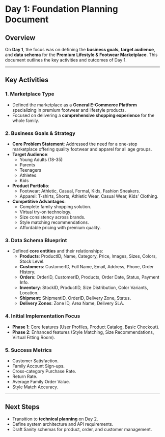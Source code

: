 # Day 1: Foundation Planning Document

## **Overview**
On **Day 1**, the focus was on defining the **business goals**, **target audience**, and **data schema** for the **Premium Lifestyle & Footwear Marketplace**. This document outlines the key activities and outcomes of Day 1.

---

## **Key Activities**

### **1. Marketplace Type**
- Defined the marketplace as a **General E-Commerce Platform** specializing in premium footwear and lifestyle products.
- Focused on delivering a **comprehensive shopping experience** for the whole family.

### **2. Business Goals & Strategy**
- **Core Problem Statement**: Addressed the need for a one-stop marketplace offering quality footwear and apparel for all age groups.
- **Target Audience**:
  - Young Adults (18-35)
  - Parents
  - Teenagers
  - Athletes
  - Kids
- **Product Portfolio**:
  - Footwear: Athletic, Casual, Formal, Kids, Fashion Sneakers.
  - Apparel: T-shirts, Shorts, Athletic Wear, Casual Wear, Kids' Clothing.
- **Competitive Advantages**:
  - Complete family shopping solution.
  - Virtual try-on technology.
  - Size consistency across brands.
  - Style matching recommendations.
  - Affordable pricing with premium quality.

### **3. Data Schema Blueprint**
- Defined **core entities** and their relationships:
  - **Products**: ProductID, Name, Category, Price, Images, Sizes, Colors, Stock Level.
  - **Customers**: CustomerID, Full Name, Email, Address, Phone, Order History.
  - **Orders**: OrderID, CustomerID, Products, Order Date, Status, Payment Info.
  - **Inventory**: StockID, ProductID, Size Distribution, Color Variants, Location.
  - **Shipment**: ShipmentID, OrderID, Delivery Zone, Status.
  - **Delivery Zones**: Zone ID, Area Name, Delivery SLA.

### **4. Initial Implementation Focus**
- **Phase 1**: Core features (User Profiles, Product Catalog, Basic Checkout).
- **Phase 2**: Enhanced features (Style Matching, Size Recommendations, Virtual Fitting Room).

### **5. Success Metrics**
- Customer Satisfaction.
- Family Account Sign-ups.
- Cross-category Purchase Rate.
- Return Rate.
- Average Family Order Value.
- Style Match Accuracy.

---

## **Next Steps**
- Transition to **technical planning** on Day 2.
- Define system architecture and API requirements.
- Draft Sanity schemas for product, order, and customer management.
